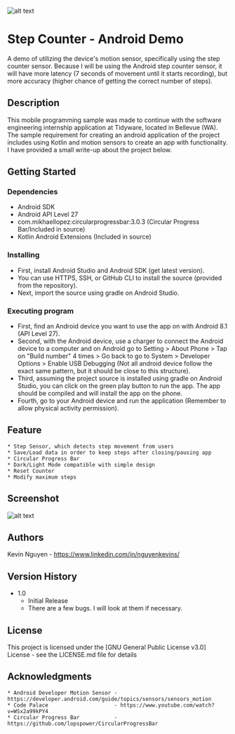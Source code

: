 ![alt text](https://github.com/nguyenkevins/StepCounter-AndroidDemo/blob/main/ProjectImageStepCounter.png)

# Step Counter - Android Demo

A demo of utilizing the device's motion sensor, specifically using the step counter sensor.
Because I will be using the Android step counter sensor, it will have more latency (7 seconds of movement until it starts recording), but more accuracy (higher chance of getting the correct number of steps).

## Description

This mobile programming sample was made to continue with the software engineering internship application at Tidyware, located in Bellevue (WA). The sample requirement for creating an android application of the project includes using Kotlin and motion sensors to create an app with functionality. I have provided a small write-up about the project below. 

## Getting Started 

### Dependencies

* Android SDK
* Android API Level 27
* com.mikhaellopez:circularprogressbar:3.0.3 (Circular Progress Bar/Included in source)
* Kotlin Android Extensions (Included in source)

### Installing

* First, install Android Studio and Android SDK (get latest version).
* You can use HTTPS, SSH, or GitHub CLI to install the source (provided from the repository).
* Next, import the source using gradle on Android Studio.

### Executing program

* First, find an Android device you want to use the app on with Android 8.1 (API Level 27).  
* Second, with the Android device, use a charger to connect the Android device to a computer and on Android go to Setting > About Phone > Tap on "Build number" 4 times > Go back to go to System > Developer Options > Enable USB Debugging (Not all android device follow the exact same pattern, but it should be close to this structure).
* Third, assuming the project source is installed using gradle on Android Studio, you can click on the green play button to run the app. The app should be compiled and will install the app on the phone.
* Fourth, go to your Android device and run the application (Remember to allow physical activity permission).

## Feature

```
* Step Sensor, which detects step movement from users
* Save/Load data in order to keep steps after closing/pausing app
* Circular Progress Bar
* Dark/Light Mode compatible with simple design
* Reset Counter
* Modify maximum steps
```

## Screenshot
![alt text](https://github.com/nguyenkevins/StepCounter-AndroidDemo/blob/main/StepCounterScreenshots.png)

## Authors

Kevin Nguyen - https://www.linkedin.com/in/nguyenkevins/


## Version History

* 1.0
    * Initial Release
    * There are a few bugs. I will look at them if necessary.

## License

This project is licensed under the [GNU General Public License v3.0] License - see the LICENSE.md file for details

## Acknowledgments

```
* Android Developer Motion Sensor - https://developer.android.com/guide/topics/sensors/sensors_motion
* Code Palace                     - https://www.youtube.com/watch?v=WSx2a99kPY4
* Circular Progress Bar           - https://github.com/lopspower/CircularProgressBar
```
